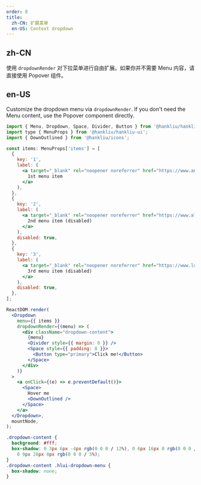 ```yaml
---
order: 8
title:
  zh-CN: 扩展菜单
  en-US: Context dropdown
---
```


## zh-CN

使用 `dropdownRender` 对下拉菜单进行自由扩展。如果你并不需要 Menu 内容，请直接使用 Popover 组件。

## en-US

Customize the dropdown menu via `dropdownRender`. If you don't need the Menu content, use the Popover component directly.

```jsx
import { Menu, Dropdown, Space, Divider, Button } from '@hankliu/hankliu-ui';
import type { MenuProps } from '@hankliu/hankliu-ui';
import { DownOutlined } from '@hankliu/icons';

const items: MenuProps['items'] = [
  {
    key: '1',
    label: (
      <a target="_blank" rel="noopener noreferrer" href="https://www.antgroup.com">
        1st menu item
      </a>
    ),
  },
  {
    key: '2',
    label: (
      <a target="_blank" rel="noopener noreferrer" href="https://www.aliyun.com">
        2nd menu item (disabled)
      </a>
    ),
    disabled: true,
  },
  {
    key: '3',
    label: (
      <a target="_blank" rel="noopener noreferrer" href="https://www.luohanacademy.com">
        3rd menu item (disabled)
      </a>
    ),
    disabled: true,
  },
];

ReactDOM.render(
  <Dropdown
    menu={{ items }}
    dropdownRender={(menu) => (
      <div className="dropdown-content">
        {menu}
        <Divider style={{ margin: 0 }} />
        <Space style={{ padding: 8 }}>
          <Button type="primary">Click me!</Button>
        </Space>
      </div>
    )}
  >
    <a onClick={(e) => e.preventDefault()}>
      <Space>
        Hover me
        <DownOutlined />
      </Space>
    </a>
  </Dropdown>,
  mountNode,
);
```

```css
.dropdown-content {
  background: #fff;
  box-shadow: 0 3px 6px -4px rgb(0 0 0 / 12%), 0 6px 16px 0 rgb(0 0 0 / 8%),
    0 9px 28px 8px rgb(0 0 0 / 5%);
}
.dropdown-content .hlui-dropdown-menu {
  box-shadow: none;
}
```

<style>
  [data-theme="dark"] .head-example { background: #1f1f1f; }
</style>
